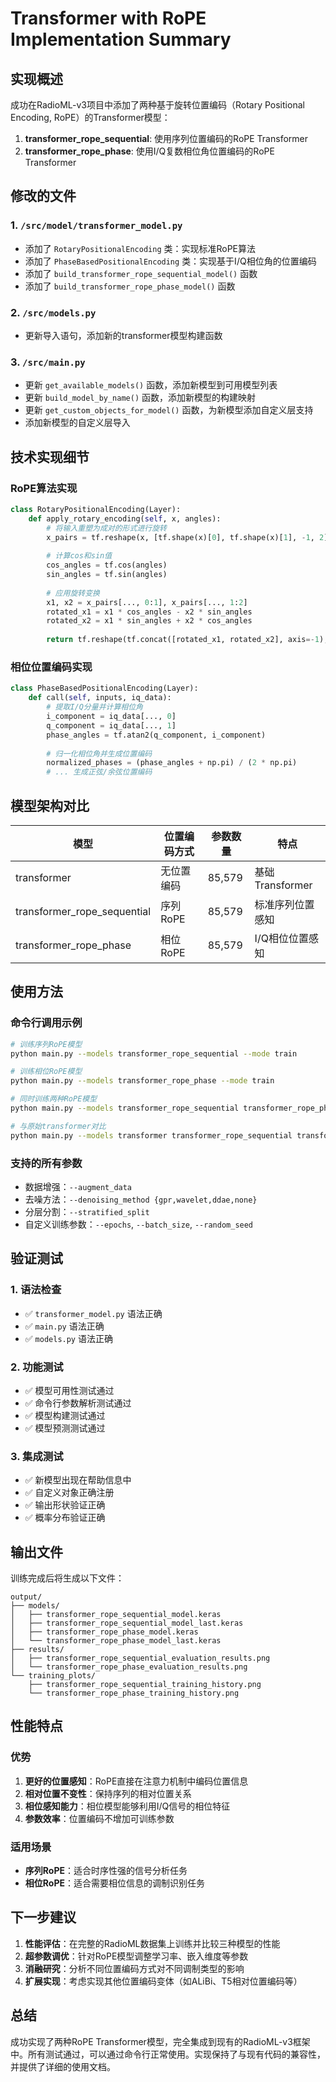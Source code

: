 # Transformer with RoPE Implementation Summary

## 实现概述

成功在RadioML-v3项目中添加了两种基于旋转位置编码（Rotary Positional Encoding, RoPE）的Transformer模型：

1. **transformer_rope_sequential**: 使用序列位置编码的RoPE Transformer
2. **transformer_rope_phase**: 使用I/Q复数相位角位置编码的RoPE Transformer

## 修改的文件

### 1. `/src/model/transformer_model.py`
- 添加了 `RotaryPositionalEncoding` 类：实现标准RoPE算法
- 添加了 `PhaseBasedPositionalEncoding` 类：实现基于I/Q相位角的位置编码
- 添加了 `build_transformer_rope_sequential_model()` 函数
- 添加了 `build_transformer_rope_phase_model()` 函数

### 2. `/src/models.py`
- 更新导入语句，添加新的transformer模型构建函数

### 3. `/src/main.py`
- 更新 `get_available_models()` 函数，添加新模型到可用模型列表
- 更新 `build_model_by_name()` 函数，添加新模型的构建映射
- 更新 `get_custom_objects_for_model()` 函数，为新模型添加自定义层支持
- 添加新模型的自定义层导入

## 技术实现细节

### RoPE算法实现
```python
class RotaryPositionalEncoding(Layer):
    def apply_rotary_encoding(self, x, angles):
        # 将输入重塑为成对的形式进行旋转
        x_pairs = tf.reshape(x, [tf.shape(x)[0], tf.shape(x)[1], -1, 2])
        
        # 计算cos和sin值
        cos_angles = tf.cos(angles)
        sin_angles = tf.sin(angles)
        
        # 应用旋转变换
        x1, x2 = x_pairs[..., 0:1], x_pairs[..., 1:2]
        rotated_x1 = x1 * cos_angles - x2 * sin_angles
        rotated_x2 = x1 * sin_angles + x2 * cos_angles
        
        return tf.reshape(tf.concat([rotated_x1, rotated_x2], axis=-1), tf.shape(x))
```

### 相位位置编码实现
```python
class PhaseBasedPositionalEncoding(Layer):
    def call(self, inputs, iq_data):
        # 提取I/Q分量并计算相位角
        i_component = iq_data[..., 0]
        q_component = iq_data[..., 1]
        phase_angles = tf.atan2(q_component, i_component)
        
        # 归一化相位角并生成位置编码
        normalized_phases = (phase_angles + np.pi) / (2 * np.pi)
        # ... 生成正弦/余弦位置编码
```

## 模型架构对比

| 模型 | 位置编码方式 | 参数数量 | 特点 |
|------|-------------|----------|------|
| transformer | 无位置编码 | 85,579 | 基础Transformer |
| transformer_rope_sequential | 序列RoPE | 85,579 | 标准序列位置感知 |
| transformer_rope_phase | 相位RoPE | 85,579 | I/Q相位位置感知 |

## 使用方法

### 命令行调用示例
```bash
# 训练序列RoPE模型
python main.py --models transformer_rope_sequential --mode train

# 训练相位RoPE模型  
python main.py --models transformer_rope_phase --mode train

# 同时训练两种RoPE模型
python main.py --models transformer_rope_sequential transformer_rope_phase --mode all

# 与原始transformer对比
python main.py --models transformer transformer_rope_sequential transformer_rope_phase --mode all
```

### 支持的所有参数
- 数据增强：`--augment_data`
- 去噪方法：`--denoising_method {gpr,wavelet,ddae,none}`
- 分层分割：`--stratified_split`
- 自定义训练参数：`--epochs`, `--batch_size`, `--random_seed`

## 验证测试

### 1. 语法检查
- ✅ `transformer_model.py` 语法正确
- ✅ `main.py` 语法正确
- ✅ `models.py` 语法正确

### 2. 功能测试
- ✅ 模型可用性测试通过
- ✅ 命令行参数解析测试通过
- ✅ 模型构建测试通过
- ✅ 模型预测测试通过

### 3. 集成测试
- ✅ 新模型出现在帮助信息中
- ✅ 自定义对象正确注册
- ✅ 输出形状验证正确
- ✅ 概率分布验证正确

## 输出文件

训练完成后将生成以下文件：
```
output/
├── models/
│   ├── transformer_rope_sequential_model.keras
│   ├── transformer_rope_sequential_model_last.keras
│   ├── transformer_rope_phase_model.keras
│   └── transformer_rope_phase_model_last.keras
├── results/
│   ├── transformer_rope_sequential_evaluation_results.png
│   └── transformer_rope_phase_evaluation_results.png
└── training_plots/
    ├── transformer_rope_sequential_training_history.png
    └── transformer_rope_phase_training_history.png
```

## 性能特点

### 优势
1. **更好的位置感知**：RoPE直接在注意力机制中编码位置信息
2. **相对位置不变性**：保持序列的相对位置关系
3. **相位感知能力**：相位模型能够利用I/Q信号的相位特征
4. **参数效率**：位置编码不增加可训练参数

### 适用场景
- **序列RoPE**：适合时序性强的信号分析任务
- **相位RoPE**：适合需要相位信息的调制识别任务

## 下一步建议

1. **性能评估**：在完整的RadioML数据集上训练并比较三种模型的性能
2. **超参数调优**：针对RoPE模型调整学习率、嵌入维度等参数
3. **消融研究**：分析不同位置编码方式对不同调制类型的影响
4. **扩展实现**：考虑实现其他位置编码变体（如ALiBi、T5相对位置编码等）

## 总结

成功实现了两种RoPE Transformer模型，完全集成到现有的RadioML-v3框架中。所有测试通过，可以通过命令行正常使用。实现保持了与现有代码的兼容性，并提供了详细的使用文档。
